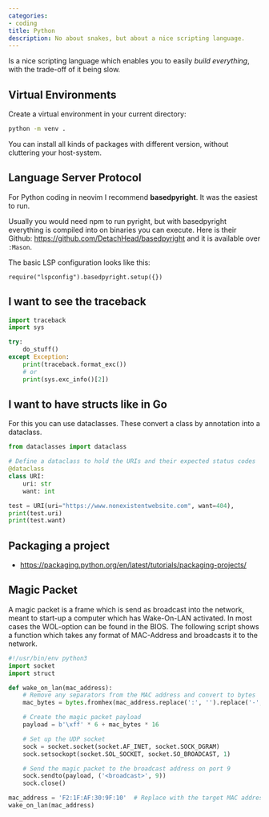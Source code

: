 ```yaml
---
categories:
- coding
title: Python
description: No about snakes, but about a nice scripting language.
---
```


Is a nice scripting language which enables you to easily _build everything_, with the trade-off of it being slow.

## Virtual Environments
Create a virtual environment in your current directory:
```bash
python -m venv .
```
You can install all kinds of packages with different version, without cluttering your host-system.

## Language Server Protocol
For Python coding in neovim I recommend **basedpyright**. It was the easiest to run.

Usually you would need npm to run pyright, but with basedpyright everything is compiled into on binaries you can execute.
Here is their Github: https://github.com/DetachHead/basedpyright and it is available over `:Mason`.

The basic LSP configuration looks like this:
```
require("lspconfig").basedpyright.setup({})
```

## I want to see the traceback 

``` python
import traceback
import sys

try:
    do_stuff()
except Exception:
    print(traceback.format_exc())
    # or
    print(sys.exc_info()[2])
```

## I want to have structs like in Go
For this you can use dataclasses. These convert a class by annotation into a dataclass.
```python
from dataclasses import dataclass

# Define a dataclass to hold the URIs and their expected status codes
@dataclass
class URI:
    uri: str
    want: int

test = URI(uri="https://www.nonexistentwebsite.com", want=404),
print(test.uri)
print(test.want)

```
## Packaging a project

- https://packaging.python.org/en/latest/tutorials/packaging-projects/

## Magic Packet
A magic packet is a frame which is send as broadcast into the network,
meant to start-up a computer which has Wake-On-LAN activated.
In most cases the WOL-option can be found in the BIOS.
The following script shows a function which takes any format of MAC-Address and broadcasts it to the network.
```python
#!/usr/bin/env python3
import socket
import struct

def wake_on_lan(mac_address):
    # Remove any separators from the MAC address and convert to bytes
    mac_bytes = bytes.fromhex(mac_address.replace(':', '').replace('-', ''))

    # Create the magic packet payload
    payload = b'\xff' * 6 + mac_bytes * 16

    # Set up the UDP socket
    sock = socket.socket(socket.AF_INET, socket.SOCK_DGRAM)
    sock.setsockopt(socket.SOL_SOCKET, socket.SO_BROADCAST, 1)

    # Send the magic packet to the broadcast address on port 9
    sock.sendto(payload, ('<broadcast>', 9))
    sock.close()

mac_address = 'F2:1F:AF:30:9F:10'  # Replace with the target MAC address
wake_on_lan(mac_address)
```



